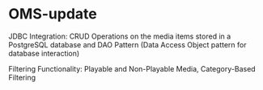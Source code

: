 ﻿# OMS-update
JDBC Integration:
  CRUD Operations on the media items stored in a PostgreSQL database 
  and DAO Pattern (Data Access Object pattern for database interaction)

Filtering Functionality: Playable and Non-Playable Media, Category-Based Filtering
